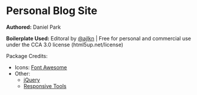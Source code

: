# Personal Blog Site

**Authored:** Daniel Park

**Boilerplate Used:** Editoral by [@ajlkn](https://aj.lkn.io/) | Free for personal and commercial use under the CCA 3.0 license (html5up.net/license)

Package Credits:
- Icons: [Font Awesome](https://fontawesome.com)
- Other:
	- [jQuery](https://jquery.com)
	- [Responsive Tools](https://github.com/ajlkn/responsive-tools)